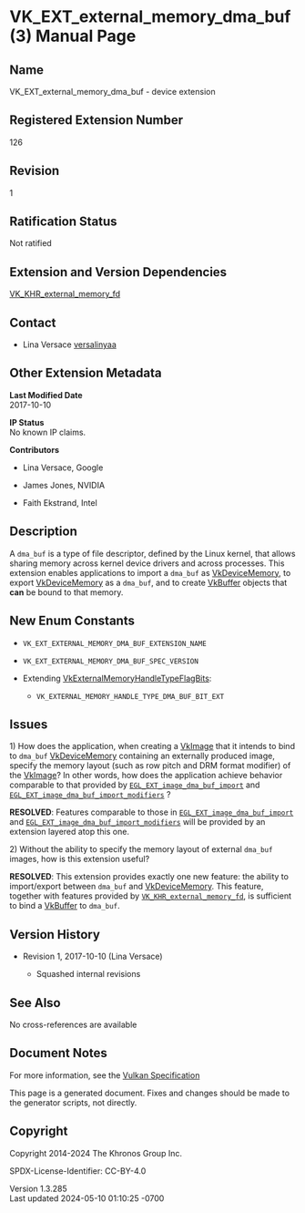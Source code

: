 # VK_EXT_external_memory_dma_buf(3) Manual Page

## Name

VK_EXT_external_memory_dma_buf - device extension



## <a href="#_registered_extension_number" class="anchor"></a>Registered Extension Number

126

## <a href="#_revision" class="anchor"></a>Revision

1

## <a href="#_ratification_status" class="anchor"></a>Ratification Status

Not ratified

## <a href="#_extension_and_version_dependencies" class="anchor"></a>Extension and Version Dependencies

[VK_KHR_external_memory_fd](https://registry.khronos.org/vulkan/specs/1.3-extensions/man/html/VK_KHR_external_memory_fd.html)  

## <a href="#_contact" class="anchor"></a>Contact

- Lina Versace <a
  href="https://github.com/KhronosGroup/Vulkan-Docs/issues/new?body=%5BVK_EXT_external_memory_dma_buf%5D%20@versalinyaa%0A*Here%20describe%20the%20issue%20or%20question%20you%20have%20about%20the%20VK_EXT_external_memory_dma_buf%20extension*"
  target="_blank" rel="nofollow noopener"><em></em>versalinyaa</a>

## <a href="#_other_extension_metadata" class="anchor"></a>Other Extension Metadata

**Last Modified Date**  
2017-10-10

**IP Status**  
No known IP claims.

**Contributors**  
- Lina Versace, Google

- James Jones, NVIDIA

- Faith Ekstrand, Intel

## <a href="#_description" class="anchor"></a>Description

A `dma_buf` is a type of file descriptor, defined by the Linux kernel,
that allows sharing memory across kernel device drivers and across
processes. This extension enables applications to import a `dma_buf` as
[VkDeviceMemory](https://registry.khronos.org/vulkan/specs/1.3-extensions/man/html/VkDeviceMemory.html), to export
[VkDeviceMemory](https://registry.khronos.org/vulkan/specs/1.3-extensions/man/html/VkDeviceMemory.html) as a `dma_buf`, and to create
[VkBuffer](https://registry.khronos.org/vulkan/specs/1.3-extensions/man/html/VkBuffer.html) objects that **can** be bound to that memory.

## <a href="#_new_enum_constants" class="anchor"></a>New Enum Constants

- `VK_EXT_EXTERNAL_MEMORY_DMA_BUF_EXTENSION_NAME`

- `VK_EXT_EXTERNAL_MEMORY_DMA_BUF_SPEC_VERSION`

- Extending
  [VkExternalMemoryHandleTypeFlagBits](https://registry.khronos.org/vulkan/specs/1.3-extensions/man/html/VkExternalMemoryHandleTypeFlagBits.html):

  - `VK_EXTERNAL_MEMORY_HANDLE_TYPE_DMA_BUF_BIT_EXT`

## <a href="#_issues" class="anchor"></a>Issues

1\) How does the application, when creating a [VkImage](https://registry.khronos.org/vulkan/specs/1.3-extensions/man/html/VkImage.html)
that it intends to bind to `dma_buf`
[VkDeviceMemory](https://registry.khronos.org/vulkan/specs/1.3-extensions/man/html/VkDeviceMemory.html) containing an externally produced
image, specify the memory layout (such as row pitch and DRM format
modifier) of the [VkImage](https://registry.khronos.org/vulkan/specs/1.3-extensions/man/html/VkImage.html)? In other words, how does the
application achieve behavior comparable to that provided by
[`EGL_EXT_image_dma_buf_import`](https://registry.khronos.org/EGL/extensions/EXT/EGL_EXT_image_dma_buf_import.txt)
and
[`EGL_EXT_image_dma_buf_import_modifiers`](https://registry.khronos.org/EGL/extensions/EXT/EGL_EXT_image_dma_buf_import_modifiers.txt)
?

**RESOLVED**: Features comparable to those in
[`EGL_EXT_image_dma_buf_import`](https://registry.khronos.org/EGL/extensions/EXT/EGL_EXT_image_dma_buf_import.txt)
and
[`EGL_EXT_image_dma_buf_import_modifiers`](https://registry.khronos.org/EGL/extensions/EXT/EGL_EXT_image_dma_buf_import_modifiers.txt)
will be provided by an extension layered atop this one.

2\) Without the ability to specify the memory layout of external
`dma_buf` images, how is this extension useful?

**RESOLVED**: This extension provides exactly one new feature: the
ability to import/export between `dma_buf` and
[VkDeviceMemory](https://registry.khronos.org/vulkan/specs/1.3-extensions/man/html/VkDeviceMemory.html). This feature, together with
features provided by
[`VK_KHR_external_memory_fd`](https://registry.khronos.org/vulkan/specs/1.3-extensions/man/html/VK_KHR_external_memory_fd.html), is
sufficient to bind a [VkBuffer](https://registry.khronos.org/vulkan/specs/1.3-extensions/man/html/VkBuffer.html) to `dma_buf`.

## <a href="#_version_history" class="anchor"></a>Version History

- Revision 1, 2017-10-10 (Lina Versace)

  - Squashed internal revisions

## <a href="#_see_also" class="anchor"></a>See Also

No cross-references are available

## <a href="#_document_notes" class="anchor"></a>Document Notes

For more information, see the <a
href="https://registry.khronos.org/vulkan/specs/1.3-extensions/html/vkspec.html#VK_EXT_external_memory_dma_buf"
target="_blank" rel="noopener">Vulkan Specification</a>

This page is a generated document. Fixes and changes should be made to
the generator scripts, not directly.

## <a href="#_copyright" class="anchor"></a>Copyright

Copyright 2014-2024 The Khronos Group Inc.

SPDX-License-Identifier: CC-BY-4.0

Version 1.3.285  
Last updated 2024-05-10 01:10:25 -0700
